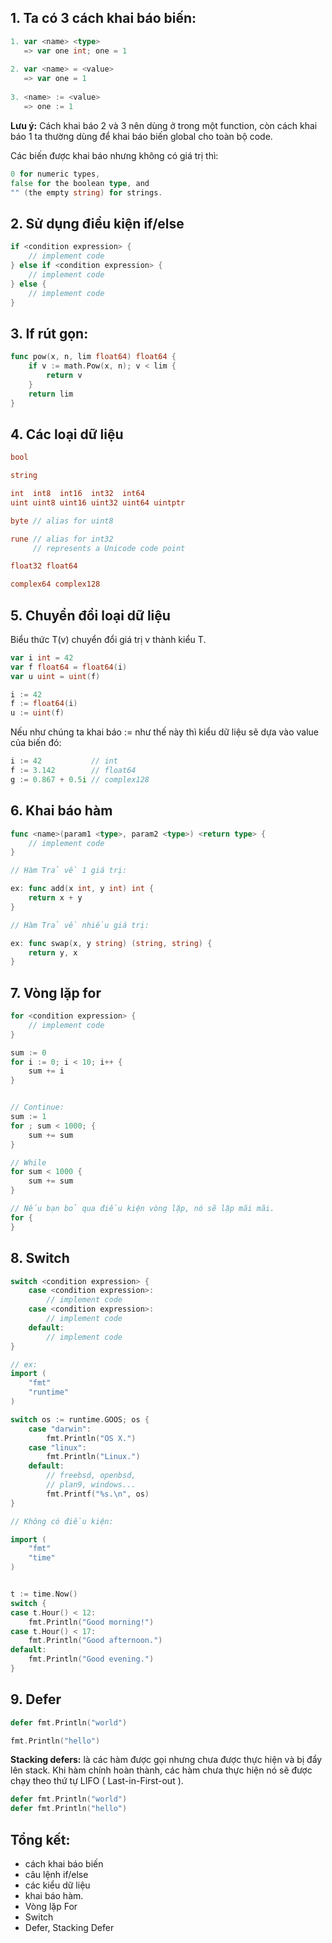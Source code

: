## 1. Ta có 3 cách khai báo biến:

```go
1. var <name> <type>
   => var one int; one = 1
        
2. var <name> = <value>
   => var one = 1
        
3. <name> := <value>
   => one := 1

```

**Lưu ý:** Cách khai báo 2 và 3 nên dùng ở trong một function, còn cách khai báo 1 ta thường dùng để khai báo biến global cho toàn bộ code.

Các biến được khai báo nhưng không có giá trị thì:

```go
0 for numeric types,
false for the boolean type, and
"" (the empty string) for strings.

```


## 2. Sử dụng điều kiện if/else

```go
if <condition expression> {
    // implement code
} else if <condition expression> {
    // implement code
} else {
    // implement code
}

```

## 3. If rút gọn:

```go
func pow(x, n, lim float64) float64 {
	if v := math.Pow(x, n); v < lim {
		return v
	}
	return lim
}

```

## 4. Các loại dữ liệu

```go
bool

string

int  int8  int16  int32  int64
uint uint8 uint16 uint32 uint64 uintptr

byte // alias for uint8

rune // alias for int32
     // represents a Unicode code point

float32 float64

complex64 complex128

```

## 5. Chuyển đổi loại dữ liệu

Biểu thức T(v) chuyển đổi giá trị v thành kiểu T.

```go
var i int = 42
var f float64 = float64(i)
var u uint = uint(f)

i := 42
f := float64(i)
u := uint(f)
```

Nếu như chúng ta khai báo := như thế này thì kiểu dữ liệu sẽ dựa vào value của biến đó: 

```go
i := 42           // int
f := 3.142        // float64
g := 0.867 + 0.5i // complex128

```

## 6. Khai báo hàm

```go
func <name>(param1 <type>, param2 <type>) <return type> {
    // implement code
}

// Hàm Trả về 1 giá trị:

ex: func add(x int, y int) int {
	return x + y
}

// Hàm Trả về nhiều giá trị:

ex: func swap(x, y string) (string, string) {
	return y, x
}

```

## 7. Vòng lặp for

```go
for <condition expression> {
    // implement code
}

sum := 0
for i := 0; i < 10; i++ {
	sum += i
}


// Continue:
sum := 1
for ; sum < 1000; {
	sum += sum
}

// While
for sum < 1000 {
	sum += sum
}

// Nếu bạn bỏ qua điều kiện vòng lặp, nó sẽ lặp mãi mãi.
for {
}

```

## 8. Switch

```go
switch <condition expression> {
    case <condition expression>:
        // implement code
    case <condition expression>:
        // implement code
    default:
        // implement code
}

// ex:
import (
	"fmt"
	"runtime"
)

switch os := runtime.GOOS; os {
	case "darwin":
		fmt.Println("OS X.")
	case "linux":
		fmt.Println("Linux.")
	default:
		// freebsd, openbsd,
		// plan9, windows...
		fmt.Printf("%s.\n", os)
}

// Không có điều kiện:

import (
	"fmt"
	"time"
)


t := time.Now()
switch {
case t.Hour() < 12:
	fmt.Println("Good morning!")
case t.Hour() < 17:
	fmt.Println("Good afternoon.")
default:
	fmt.Println("Good evening.")
}


```


## 9. Defer

```go
defer fmt.Println("world")

fmt.Println("hello")

```

**Stacking defers:** là các hàm được gọi nhưng chưa được thực hiện và bị đẩy lên stack. Khi hàm chính hoàn thành, các hàm chưa thực hiện nó sẽ được chạy theo thứ tự LIFO ( Last-in-First-out ).

```go
defer fmt.Println("world")
defer fmt.Println("hello")
```

## **Tổng kết:**

- cách khai báo biến
- câu lệnh if/else
- các kiểu dữ liệu
- khai báo hàm.
- Vòng lặp For
- Switch
- Defer, Stacking Defer
